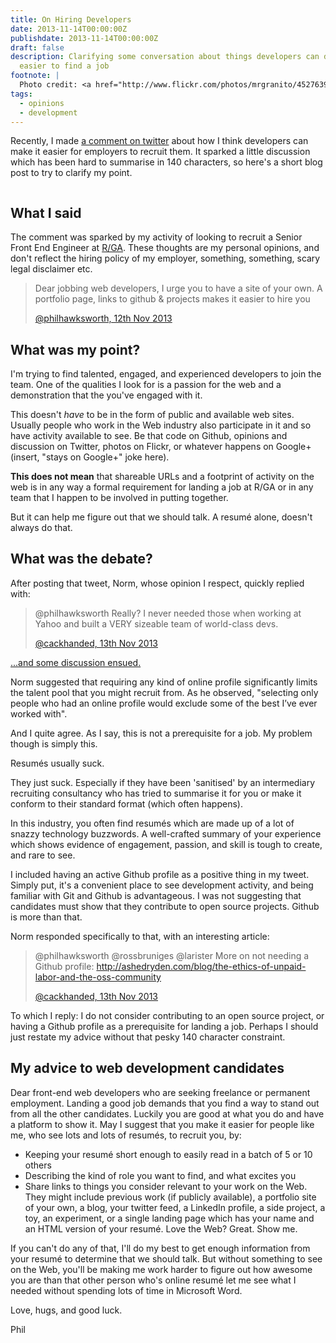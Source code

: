 ```yaml
---
title: On Hiring Developers
date: 2013-11-14T00:00:00Z
publishdate: 2013-11-14T00:00:00Z
draft: false
description: Clarifying some conversation about things developers can do to make it
  easier to find a job
footnote: |
  Photo credit: <a href="http://www.flickr.com/photos/mrgranito/4527639541">flickr.com/photos/mrgranito/4527639541</a> (who probably has a lovely resumé)
tags:
  - opinions
  - development
---
```


Recently, I made <a href="https://twitter.com/philhawksworth/status/400319683372392448">a comment on twitter</a> about how I think developers can make it easier for employers to recruit them. It sparked a little discussion which has been hard to summarise in 140 characters, so here's a short blog post to try to clarify my point.

<img src="/images/resume.jpg" alt="">
<!--more-->


<h2>What I said</h2>

<p>
	The comment was sparked by my activity of looking to recruit a Senior Front End Engineer at <a href="http://rga.com">R/GA</a>. These thoughts are my personal opinions, and don't reflect the hiring policy of my employer, something, something, scary legal disclaimer etc.
</p>

<blockquote>
	<p>
		Dear jobbing web developers, I urge you to have a site of your own. A portfolio page, links to github &amp; projects makes it easier to hire you
	</p>
	<a href="https://twitter.com/philhawksworth/status/400319683372392448">@philhawksworth, 12th Nov 2013</a>
</blockquote>


<h2>What was my point?</h2>
<p>
	I'm trying to find talented, engaged, and experienced developers to join the team. One of the qualities I look for is a passion for the web and a demonstration that the you've engaged with it.
</p>
<p>
	This doesn't <em>have</em> to be in the form of public and available web sites. Usually people who work in the Web industry also participate in it and so have activity available to see. Be that code on Github, opinions and discussion on Twitter, photos on Flickr, or whatever happens on Google+ (insert, "stays on Google+" joke here).
</p>
<p>
	<b>This does not mean</b> that shareable URLs and a footprint of activity on the web is in any way a formal requirement for landing a job at R/GA or in any team that I happen to be involved in putting together.
</p>
<p>
	But it can help me figure out that we should talk. A resumé alone, doesn't always do that.
</p>

<h2>What was the debate?</h2>
<p>
	After posting that tweet, Norm, whose opinion I respect, quickly replied with:
</p>
<blockquote>
	<p>
		@philhawksworth Really? I never needed those when working at Yahoo and built a VERY sizeable team of world-class devs.
	</p>
	<a href="https://twitter.com/cackhanded/status/400323796978393088">@cackhanded, 13th Nov 2013</a>
</blockquote>

<p><a href="https://twitter.com/philhawksworth/status/400319683372392448">...and some discussion ensued.</a>
</p>
<p>
	Norm suggested that requiring any kind of online profile significantly limits the talent pool that you might recruit from. As he observed, "selecting only people who had an online profile would exclude some of the best I’ve ever worked with".
</p>
<p>
	And I quite agree. As I say, this is not a prerequisite for a job. My problem though is simply this.
</p>
<p>
	Resumés usually suck.
</p>
<p>
	They just suck. Especially if they have been 'sanitised' by an intermediary recruiting consultancy who has tried to summarise it for you or make it conform to their standard format (which often happens).
</p>
<p>
	In this industry, you often find resumés which are made up of a lot of snazzy technology buzzwords. A well-crafted summary of your experience which shows evidence of engagement, passion, and skill is tough to create, and rare to see.
</p>
<p>
	I included having an active Github profile as a positive thing in my tweet. Simply put, it's a convenient place to see development activity, and being familiar with Git and Github is advantageous. I was not suggesting that candidates must show that they contribute to open source projects. Github is more than that.
</p>
<p>
	Norm responded specifically to that, with an interesting article:
</p>
<blockquote>
	<p>
		@philhawksworth @rossbruniges @larister More on not needing a Github profile: <a href="http://ashedryden.com/blog/the-ethics-of-unpaid-labor-and-the-oss-community">http://ashedryden.com/blog/the-ethics-of-unpaid-labor-and-the-oss-community</a>
	</p>
		<a href="https://twitter.com/cackhanded/status/400731981698572288">@cackhanded, 13th Nov 2013</a>
</blockquote>
<p>
	To which I reply: I do not consider contributing to an open source project, or having a Github profile as a prerequisite for landing a job. Perhaps I should just restate my advice without that pesky 140 character constraint.
</p>

<h2>My advice to web development candidates</h2>
<p>
	Dear front-end web developers who are seeking freelance or permanent employment. Landing a good job demands that you find a way to stand out from all the other candidates. Luckily you are good at what you do and have a platform to show it. May I suggest that you make it easier for people like me, who see lots and lots of resumés, to recruit you, by:
</p>
<ul>
	<li>Keeping your resumé short enough to easily read in a batch of 5 or 10 others</li>
	<li>Describing the kind of role you want to find, and what excites you</li>
	<li>Share links to things you consider relevant to your work on the Web. They might include previous work (if publicly available), a portfolio site of your own, a blog, your twitter feed, a LinkedIn profile, a side project, a toy, an experiment, or a single landing page which has your name and an HTML version of your resumé. Love the Web? Great. Show me.</li>
</ul>
<p>
	If you can't do any of that, I'll do my best to get enough information from your resumé to determine that we should talk. But without something to see on the Web, you'll be making me work harder to figure out how awesome you are than that other person who's online resumé let me see what I needed without spending lots of time in Microsoft Word.
</p>
<p>
	Love, hugs, and good luck.
</p>
<p>
	Phil
</p>



